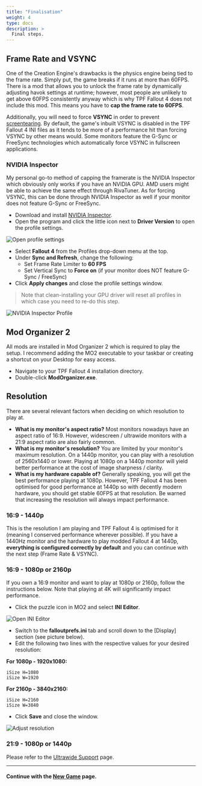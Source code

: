 ```yaml
---
title: "Finalisation"
weight: 4
type: docs
description: >
  Final steps.
---
```


## Frame Rate and VSYNC

One of the Creation Engine's drawbacks is the physics engine being tied to the frame rate. Simply put, the game breaks if it runs at more than 60FPS. There is a mod that allows you to unlock the frame rate by dynamically adjusting havok settings at runtime; however, most people are unlikely to get above 60FPS consistently anyway which is why TPF Fallout 4 does not include this mod. This means you have to **cap the frame rate to 60FPS**.

Additionally, you will need to force **VSYNC** in order to prevent [screentearing](https://en.wikipedia.org/wiki/Screen_tearing). By default, the game's inbuilt VSYNC is disabled in the TPF Fallout 4 INI files as it tends to be more of a performance hit than forcing VSYNC by other means would. Some monitors feature the G-Sync or FreeSync technologies which automatically force VSYNC in fullscreen applications.

### NVIDIA Inspector

My personal go-to method of capping the framerate is the NVIDIA Inspector which obviously only works if you have an NVIDIA GPU. AMD users might be able to achieve the same effect through RivaTuner. As for forcing VSYNC, this can be done through NVIDIA Inspector as well if your monitor does not feature G-Sync or FreeSync.

- Download and install [NVIDIA Inspector](https://www.guru3d.com/files-details/nvidia-inspector-download.html).
- Open the program and click the little icon next to **Driver Version** to open the profile settings.

![Open profile settings](/Pictures/fallout/installation/nvidia-inspector.png)

- Select **Fallout 4** from the Profiles drop-down menu at the top.
- Under **Sync and Refresh**, change the following:
  - Set Frame Rate Limiter to **60 FPS**
  - Set Vertical Sync to **Force on** (if your monitor does NOT feature G-Sync / FreeSync)
- Click **Apply changes** and close the profile settings window.

> Note that clean-installing your GPU driver will reset all profiles in which case you need to re-do this step.

![NVIDIA Inspector Profile](/Pictures/fallout/installation/nvidia-inspector-profile.png)

## Mod Organizer 2

All mods are installed in Mod Organizer 2 which is required to play the setup. I recommend adding the MO2 executable to your taskbar or creating a shortcut on your Desktop for easy access. 

- Navigate to your TPF Fallout 4 installation directory.
- Double-click **ModOrganizer.exe**.

## Resolution

There are several relevant factors when deciding on which resolution to play at.

- **What is my monitor's aspect ratio?** Most monitors nowadays have an aspect ratio of 16:9. However, widescreen / ultrawide monitors with a 21:9 aspect ratio are also fairly common.
- **What is my monitor's resolution?** You are limited by your monitor's maximum resolution. On a 1440p monitor, you can play with a resolution of 2560x1440 or lower. Playing at 1080p on a 1440p monitor will yield better performance at the cost of image sharpness / clarity.
- **What is my hardware capable of?** Generally speaking, you will get the best performance playing at 1080p. However, TPF Fallout 4 has been optimised for good performance at 1440p so with decently modern hardware, you should get stable 60FPS at that resolution. Be warned that increasing the resolution will always impact performance.

### 16:9 - 1440p

This is the resolution I am playing and TPF Fallout 4 is optimised for it (meaning I conserved performance wherever possible). If you have a 1440Hz monitor and the hardware to play modded Fallout 4 at 1440p, **everything is configured correctly by default** and you can continue with the next step (Frame Rate & VSYNC).

### 16:9 - 1080p or 2160p

If you own a 16:9 monitor and want to play at 1080p or 2160p, follow the instructions below. Note that playing at 4K will significantly impact performance.

- Click the puzzle icon in MO2 and select **INI Editor**.

![Open INI Editor](/Pictures/fallout/customisation/mo2-ini-editor.png)

- Switch to the **falloutprefs.ini** tab and scroll down to the [Display] section (see picture below).
- Edit the following two lines with the respective values for your desired resolution:

**For 1080p - 1920x1080:**

```
iSize H=1080
iSize W=1920
```

**For 2160p - 3840x2160:**

```
iSize H=2160
iSize W=3840
```

- Click **Save** and close the window.

![Adjust resolution](/Pictures/fallout/installation/change-resolution.png)

### 21:9 - 1080p or 1440p

Please refer to the [Ultrawide Support](/fallout/customisation/ultrawide/) page.

---

#### Continue with the [New Game](/fallout/installation/new-game/) page.